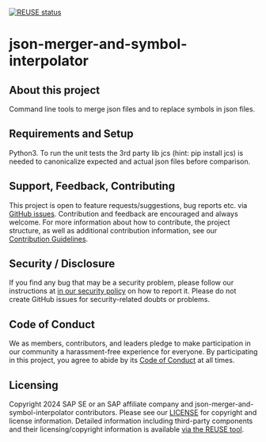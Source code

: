 [![REUSE status](https://api.reuse.software/badge/github.com/SAP/json-merger-and-symbol-interpolator)](https://api.reuse.software/info/github.com/SAP/json-merger-and-symbol-interpolator)

# json-merger-and-symbol-interpolator

## About this project

Command line tools to merge json files and to replace symbols in json files.

## Requirements and Setup

Python3. To run the unit tests the 3rd party lib jcs (hint: pip install jcs) is needed to canonicalize expected and
actual json files before comparison. 

## Support, Feedback, Contributing

This project is open to feature requests/suggestions, bug reports etc. via [GitHub issues](https://github.com/SAP/json-merger-and-symbol-interpolator/issues). Contribution and feedback are encouraged and always welcome. For more information about how to contribute, the project structure, as well as additional contribution information, see our [Contribution Guidelines](CONTRIBUTING.md).

## Security / Disclosure
If you find any bug that may be a security problem, please follow our instructions at [in our security policy](https://github.com/SAP/json-merger-and-symbol-interpolator/security/policy) on how to report it. Please do not create GitHub issues for security-related doubts or problems.

## Code of Conduct

We as members, contributors, and leaders pledge to make participation in our community a harassment-free experience for everyone. By participating in this project, you agree to abide by its [Code of Conduct](https://github.com/SAP/.github/blob/main/CODE_OF_CONDUCT.md) at all times.

## Licensing

Copyright 2024 SAP SE or an SAP affiliate company and json-merger-and-symbol-interpolator contributors. Please see our [LICENSE](LICENSE) for copyright and license information. Detailed information including third-party components and their licensing/copyright information is available [via the REUSE tool](https://api.reuse.software/info/github.com/SAP/json-merger-and-symbol-interpolator).
